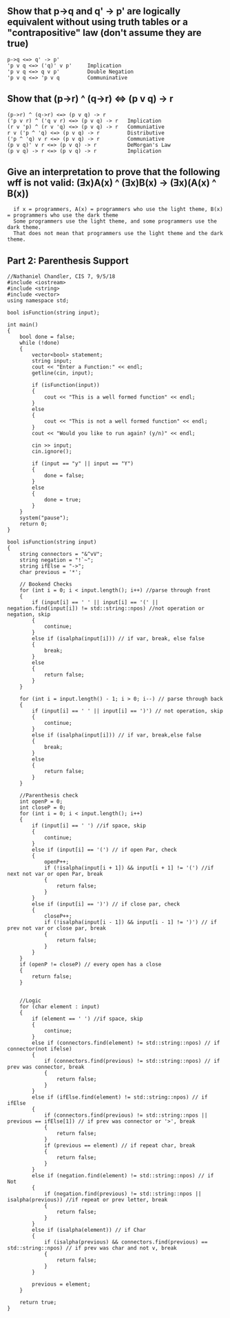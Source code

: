 
 Show that p->q and q' -> p' are logically equivalent without using truth tables or a "contrapositive" law (don't assume they are true)
 ---
    p->q <=> q' -> p'
    'p v q <=> ('q)' v p'     Implication
    'p v q <=> q v p'         Double Negation
    'p v q <=> 'p v q         Communinative
 
 Show that (p->r) ^ (q->r) <=> (p v q) -> r
 ---
    (p->r) ^ (q->r) <=> (p v q) -> r
    ('p v r) ^ ('q v r) <=> (p v q) -> r   Implication
    (r v 'p) ^ (r v 'q) <=> (p v q) -> r   Communiative
    r v ('p ^ 'q) <=> (p v q) -> r         Distributive
    ('p ^ 'q) v r <=> (p v q) -> r         Communiative
    (p v q)' v r <=> (p v q) -> r          DeMorgan's Law
    (p v q) -> r <=> (p v q) -> r          Implication
 
 Give an interpretation to prove that the following wff is not valid: (Ǝx)A(x) ^ (Ǝx)B(x) -> (Ǝx)(A(x) ^ B(x))
 ---
      if x = programmers, A(x) = programmers who use the light theme, B(x) = programmers who use the dark theme
      Some programmers use the light theme, and some programmers use the dark theme.
      That does not mean that programmers use the light theme and the dark theme.
      
Part 2: Parenthesis Support
---
 
```
//Nathaniel Chandler, CIS 7, 9/5/18
#include <iostream>
#include <string>
#include <vector>
using namespace std;

bool isFunction(string input);

int main()
{
	bool done = false;
	while (!done)
	{
		vector<bool> statement;
		string input;
		cout << "Enter a Function:" << endl;
		getline(cin, input);

		if (isFunction(input))
		{
			cout << "This is a well formed function" << endl;
		}
		else
		{
			cout << "This is not a well formed function" << endl;
		}
		cout << "Would you like to run again? (y/n)" << endl;

		cin >> input;
		cin.ignore();

		if (input == "y" || input == "Y")
		{
			done = false;
		}
		else
		{
			done = true;
		}
	}
	system("pause");
	return 0;
}

bool isFunction(string input)
{
	string connectors = "&^vV";
	string negation = "!`~";
	string ifElse = "->";
	char previous = '*';

	// Bookend Checks
	for (int i = 0; i < input.length(); i++) //parse through front
	{
		if (input[i] == ' ' || input[i] == '(' || negation.find(input[i]) != std::string::npos) //not operation or negation, skip
		{
			continue;
		}
		else if (isalpha(input[i])) // if var, break, else false
		{
			break;
		}
		else
		{
			return false;
		}
	}

	for (int i = input.length() - 1; i > 0; i--) // parse through back
	{
		if (input[i] == ' ' || input[i] == ')') // not operation, skip
		{
			continue;
		}
		else if (isalpha(input[i])) // if var, break,else false
		{
			break;
		}
		else
		{
			return false;
		}
	}

	//Parenthesis check
	int openP = 0;
	int closeP = 0;
	for (int i = 0; i < input.length(); i++)
	{
		if (input[i] == ' ') //if space, skip
		{
			continue;
		}
		else if (input[i] == '(') // if open Par, check
		{
			openP++;
			if (!isalpha(input[i + 1]) && input[i + 1] != '(') //if next not var or open Par, break
			{
				return false;
			}
		}
		else if (input[i] == ')') // if close par, check
		{
			closeP++;
			if (!isalpha(input[i - 1]) && input[i - 1] != ')') // if prev not var or close par, break
			{
				return false;
			}
		}
	}
	if (openP != closeP) // every open has a close
	{
		return false;
	}


	//Logic
	for (char element : input)
	{
		if (element == ' ') //if space, skip
		{
			continue;
		}
		else if (connectors.find(element) != std::string::npos) // if connector(not ifelse)
		{
			if (connectors.find(previous) != std::string::npos) // if prev was connector, break
			{
				return false;
			}
		}
		else if (ifElse.find(element) != std::string::npos) // if ifElse
		{
			if (connectors.find(previous) != std::string::npos || previous == ifElse[1]) // if prev was connector or '>', break
			{
				return false;
			}
			if (previous == element) // if repeat char, break
			{
				return false;
			}
		}
		else if (negation.find(element) != std::string::npos) // if Not
		{
			if (negation.find(previous) != std::string::npos || isalpha(previous)) //if repeat or prev letter, break
			{
				return false;
			}
		}
		else if (isalpha(element)) // if Char
		{
			if (isalpha(previous) && connectors.find(previous) == std::string::npos) // if prev was char and not v, break
			{
				return false;
			}
		}

		previous = element;
	}

	return true;
}
```
